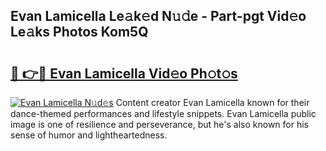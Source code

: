 ## Evan Lamicella Le𝚊k𝚎d N𝚞𝚍e - Part-pgt Vid𝚎o Le𝚊ks Photos Kom5Q

# <h2><a href="http://fbc3iy5.evod.top/?m=Evan+Lamicella">🔗 👉🔴 Evan Lamicella Vid𝚎o Ph𝚘t𝚘s</a></h2>

[![Evan Lamicella N𝚞d𝚎s](https://i.imgur.com/8V9OHl7.gif)](http://fbc3iy5.evod.top/?m=Evan+Lamicella)
Content creator Evan Lamicella known for their dance-themed performances and lifestyle snippets. Evan Lamicella public image is one of resilience and perseverance, but he's also known for his sense of humor and lightheartedness. 
